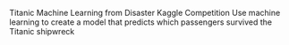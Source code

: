 Titanic Machine Learning from Disaster Kaggle Competition
Use machine learning to create a model that predicts which passengers survived the Titanic shipwreck
